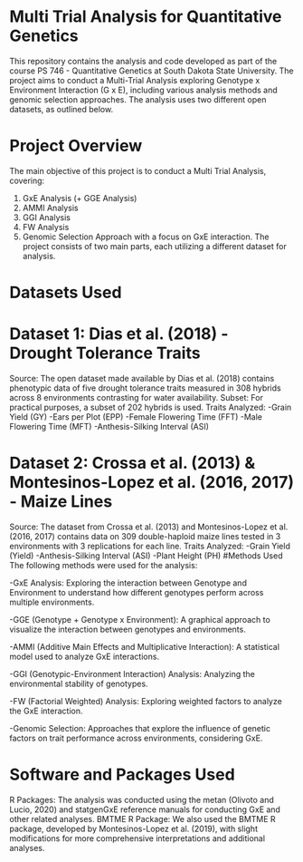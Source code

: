# Multi Trial Analysis for Quantitative Genetics
This repository contains the analysis and code developed as part of the course PS 746 - Quantitative Genetics at South Dakota State University. The project aims to conduct a Multi-Trial Analysis exploring Genotype x Environment Interaction (G x E), including various analysis methods and genomic selection approaches. The analysis uses two different open datasets, as outlined below.

# Project Overview
The main objective of this project is to conduct a Multi Trial Analysis, covering:
1. GxE Analysis (+ GGE Analysis)
2. AMMI Analysis
3. GGI Analysis
4. FW Analysis
5. Genomic Selection Approach with a focus on GxE interaction.
The project consists of two main parts, each utilizing a different dataset for analysis.
# Datasets Used
# Dataset 1: Dias et al. (2018) - Drought Tolerance Traits
Source: The open dataset made available by Dias et al. (2018) contains phenotypic data of five drought tolerance traits measured in 308 hybrids across 8 environments contrasting for water availability.
Subset: For practical purposes, a subset of 202 hybrids is used.
Traits Analyzed:
-Grain Yield (GY)
-Ears per Plot (EPP)
-Female Flowering Time (FFT)
-Male Flowering Time (MFT)
-Anthesis-Silking Interval (ASI)
# Dataset 2: Crossa et al. (2013) & Montesinos-Lopez et al. (2016, 2017) - Maize Lines
Source: The dataset from Crossa et al. (2013) and Montesinos-Lopez et al. (2016, 2017) contains data on 309 double-haploid maize lines tested in 3 environments with 3 replications for each line.
Traits Analyzed:
-Grain Yield (Yield)
-Anthesis-Silking Interval (ASI)
-Plant Height (PH)
#Methods Used
The following methods were used for the analysis:

-GxE Analysis: Exploring the interaction between Genotype and Environment to understand how different genotypes perform across multiple environments.

-GGE (Genotype + Genotype x Environment): A graphical approach to visualize the interaction between genotypes and environments.

-AMMI (Additive Main Effects and Multiplicative Interaction): A statistical model used to analyze GxE interactions.

-GGI (Genotypic-Environment Interaction) Analysis: Analyzing the environmental stability of genotypes.

-FW (Factorial Weighted) Analysis: Exploring weighted factors to analyze the GxE interaction.

-Genomic Selection: Approaches that explore the influence of genetic factors on trait performance across environments, considering GxE.
# Software and Packages Used
R Packages: The analysis was conducted using the metan (Olivoto and Lucio, 2020) and statgenGxE reference manuals for conducting GxE and other related analyses.
BMTME R Package: We also used the BMTME R package, developed by Montesinos-Lopez et al. (2019), with slight modifications for more comprehensive interpretations and additional analyses.
